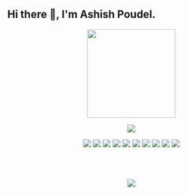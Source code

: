 ## Hi there 👋, I'm Ashish Poudel. 
<p align="center">
  <a href="https://ashishpoudel995.github.io" target="_new"><img width="180px" src="https://img.shields.io/badge/-Visit My Website-FF7139?style=flat-square&logo=Firefox%20Browser&logoColor=white"></a>
</p>
<p align="center">
  <img src="https://user-images.githubusercontent.com/53949374/123767082-f20dcb00-d8e6-11eb-8148-de298bc17299.png"><br>
  <p align="center">
    <img src="https://img.shields.io/badge/-JavaScript-F7DF1E?style=flat-square&logo=JavaScript&logoColor=white">
    <img src="https://img.shields.io/badge/-ReactJs-61DAFB?style=flat-square&logo=React&logoColor=white">
    <img src="https://img.shields.io/badge/-HTML5-E34F26?style=flat-square&logo=HTML5&logoColor=white">
    <img src="https://img.shields.io/badge/-CSS3-1572B6?style=flat-square&logo=CSS3&logoColor=white">
    <img src="https://img.shields.io/badge/-Bootstrap-7952B3?style=flat-square&logo=Bootstrap&logoColor=white">
    <img src="https://img.shields.io/badge/-php-777BB4?style=flat-square&logo=Php&logoColor=white">
    <img src="https://img.shields.io/badge/-MySQL-4479A1?style=flat-square&logo=MySQL&logoColor=white">
    <img src="https://img.shields.io/badge/-Semantic%20UI-35BDB2?style=flat-square&logo=Semantic%20UI%20React&logoColor=white">
    <img src="https://img.shields.io/badge/-React%20Router-CA4245?style=flat-square&logo=React%20Router&logoColor=white">
    <img src="https://img.shields.io/badge/-Java-EC4D37?style=flat-square&logo=java&logoColor=white">
  </p>
</p>
<br><br>
<p align="center">
<img src="https://github-readme-stats.vercel.app/api/top-langs/?username=ashishpoudel995&langs_count=8&theme=radical&layout=compact">
</p>
